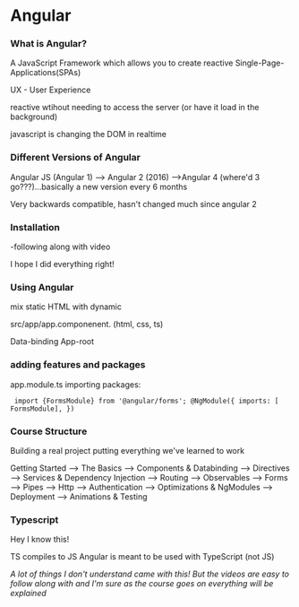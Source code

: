 # Angular

### What is Angular?
A JavaScript Framework which allows you to create reactive Single-Page-Applications(SPAs)

UX - User Experience

reactive wtihout needing to access the server (or have it load in the background)

javascript is changing the DOM in realtime

### Different Versions of Angular

Angular JS (Angular 1) --> Angular 2 (2016) -->Angular 4 (where'd 3 go???)...basically a new version every 6 months

Very backwards compatible, hasn't changed much since angular 2


### Installation
-following along with video

I hope I did everything right!


### Using Angular
mix static HTML with dynamic 

src/app/app.componenent. (html, css, ts)

Data-binding
App-root

### adding features and packages
app.module.ts
  importing packages:

  ` import {FormsModule} from '@angular/forms';
    @NgModule({
      imports: [
        FormsModule],
    })` 



### Course Structure
Building a real project putting everything we've learned to work

Getting Started --> The Basics --> Components & Databinding --> Directives --> Services & Dependency Injection --> Routing --> Observables --> Forms --> Pipes --> Http --> Authentication --> Optimizations & NgModules --> Deployment --> Animations & Testing
  
 ### Typescript
 Hey I know this!

  TS compiles to JS
  Angular is meant to be used with TypeScript (not JS)


  *A lot of things I don't understand came with this! But the videos are easy to follow along with and I'm sure as the course goes on everything will be explained*